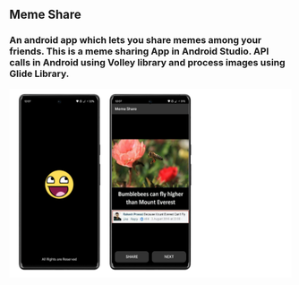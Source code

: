 ## Meme Share
### An android app which lets you share memes among your friends. This is a meme sharing App in Android Studio. API calls in Android using Volley library and process images using Glide Library.
![](./readme/image1.png)
